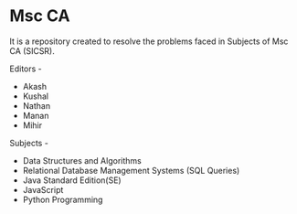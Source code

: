 # Msc CA

It is a repository created to resolve the problems faced in Subjects of Msc CA (SICSR).


Editors -
- Akash
- Kushal 
- Nathan
- Manan
- Mihir


Subjects -
- Data Structures and Algorithms
- Relational Database Management Systems (SQL Queries)
- Java Standard Edition(SE)
- JavaScript
- Python Programming
